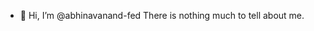 - 👋 Hi, I’m @abhinavanand-fed
There is nothing much to tell about me. 
<!---
abhinavanand-fed/abhinavanand-fed is a ✨ special ✨ repository because its `README.md` (this file) appears on your GitHub profile.
You can click the Preview link to take a look at your changes.
--->
